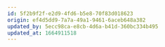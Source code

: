 ```yaml
---
id: 5f2b9f2f-e2d9-4fd6-b5e8-70f83d018623
origin: ef4d5dd9-7a7a-49a1-9461-6aceb648a382
updated_by: 5ecc98ca-e8cb-4d6a-b41d-360bc334b495
updated_at: 1664911518
---
```

